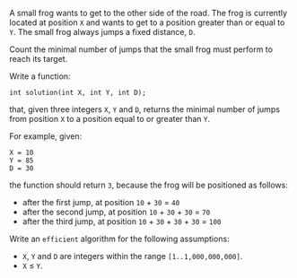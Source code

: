 A small frog wants to get to the other side of the road. The frog is currently located at position `X` and wants to get to a position greater than or equal to `Y`. The small frog always jumps a fixed distance, `D`.

Count the minimal number of jumps that the small frog must perform to reach its target.

Write a function:

    int solution(int X, int Y, int D);

that, given three integers `X`, `Y` and `D`, returns the minimal number of jumps from position `X` to a position equal to or greater than `Y`.

For example, given:

    X = 10
    Y = 85
    D = 30

the function should return `3`, because the frog will be positioned as follows:

* after the first jump, at position `10` + `30` = `40`
* after the second jump, at position `10` + `30` + `30` = `70`
* after the third jump, at position `10` + `30` + `30` + `30` = `100`

Write an `efficient` algorithm for the following assumptions:

* `X`, `Y` and `D` are integers within the range `[1..1,000,000,000]`.
* `X` ≤ `Y`.
